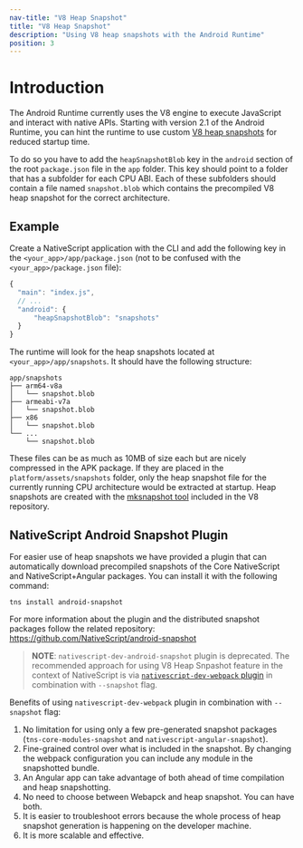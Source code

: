 ```yaml
---
nav-title: "V8 Heap Snapshot"
title: "V8 Heap Snapshot"
description: "Using V8 heap snapshots with the Android Runtime"
position: 3
---
```


# Introduction

The Android Runtime currently uses the V8 engine to execute JavaScript and interact with native APIs. Starting with version 2.1 of the Android Runtime, you can hint the runtime to use custom [V8 heap snapshots](https://v8project.blogspot.bg/2015/09/custom-startup-snapshots.html) for reduced startup time.

To do so you have to add the `heapSnapshotBlob` key in the `android` section of the root `package.json` file in the `app` folder. This key should point to a folder that has a subfolder for each CPU ABI. Each of these subfolders should contain a file named `snapshot.blob` which contains the precompiled V8 heap snapshot for the correct architecture.

## Example

Create a NativeScript application with the CLI and add the following key in the `<your_app>/app/package.json` (not to be confused with the `<your_app>/package.json` file):
```javascript
{
  "main": "index.js",
  // ...
  "android": {
      "heapSnapshotBlob": "snapshots"
  }
}
```

The runtime will look for the heap snapshots located at `<your_app>/app/snapshots`. It should have the following structure:
```
app/snapshots
├── arm64-v8a
│   └── snapshot.blob
├── armeabi-v7a
│   └── snapshot.blob
├── x86
│   └── snapshot.blob
└── ...
    └── snapshot.blob
```

These files can be as much as 10MB of size each but are nicely compressed in the APK package. If they are placed in the `platform/assets/snapshots` folder, only the heap snapshot file for the currently running CPU architecture would be extracted at startup. Heap snapshots are created with the [mksnapshot tool](https://github.com/v8/v8/blob/4.7.80/src/snapshot/mksnapshot.cc) included in the V8 repository.

## NativeScript Android Snapshot Plugin

For easier use of heap snapshots we have provided a plugin that can automatically download precompiled snapshots of the Core NativeScript and NativeScript+Angular packages. You can install it with the following command:

```shell
tns install android-snapshot
```

For more information about the plugin and the distributed snapshot packages follow the related repository: https://github.com/NativeScript/android-snapshot

> **NOTE**: `nativescript-dev-android-snapshot` plugin is deprecated. The recommended approach for using V8 Heap Snpashot feature in the context of NativeScript is via [`nativescript-dev-webpack` plugin](https://docs.nativescript.org/tooling/bundling-with-webpack#v8-heap-snapshot) in combination with `--snapshot` flag.

Benefits of using `nativescript-dev-webpack` plugin in combination with `--snapshot` flag:

 1. No limitation for using only a few pre-generated snapshot packages (`tns-core-modules-snapshot` and `nativescript-angular-snapshot`).
 2. Fine-grained control over what is included in the snapshot. By changing the webpack configuration you can include any module in the snapshotted bundle.
 3. An Angular app can take advantage of both ahead of time compilation and heap snapshotting.
 4. No need to choose between Webapck and heap snapshot. You can have both.
 5. It is easier to troubleshoot errors because the whole process of heap snapshot generation is happening on the developer machine.
 6. It is more scalable and effective.
